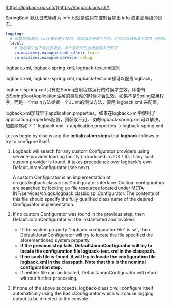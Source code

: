 [https://logback.qos.ch/](https://logback.qos.ch/)



SpringBoot 默认日志等级为 info,也就是说只在控制台输出 info 或更高等级的日志。

```yaml
logging:
  # 设置日志级别，root表示整个项目，可以指定到某个包下，也可以具体到某个类名（日志级别的值不区分大小写）
  level:
    # 指定某个包下的日志级别，多个包不同日志级别写多行即可
    cn.maiaimei.example.controller: trace
    cn.maiaimei.example.service: debug
```



logback.xml, logback-spring.xml, logback-test.xml区别

logback.xml, logback-spring.xml, logback-test.xml都可以配置logback。

logback-spring.xml 只有在Spring应用程序运行的时候才生效，即带有@SpringBootApplication注解的类启动的时候才会生效。如果不是Spring应用程序，而是一个main方法或者一个JUnit的测试方法，要用 logback.xml 来配置。

logback.xml加载早于application.properties，如果在logback.xml中使用了application.properties配置，则获取不到，改成logback-spring.xml可以解决。加载顺序如下：
logback.xml -> application.properties -> logback-spring.xml

Let us begin by discussing the **initialization steps** that **logback** follows to try to configure itself:

1. Logback will search for any custom Configurator providers using service-provider loading facility (introduced in JDK 1.6). If any such custom provider is found, it takes precedence over logback's own DefaultJoranConfigurator (see next).

   A custom Configurator is an implementation of ch.qos.logback.classic.spi.Configurator interface. Custom configurators are searched by looking up file resources located under META-INF/services/ch.qos.logback.classic.spi.Configurator. The contents of this file should specify the fully qualified class name of the desired Configurator implementation.

2. If no custom Configurator was found in the previous step, then DefaultJoranConfigurator will be instantiated and invoked.
   * If the system property "logback.configurationFile" is set, then DefaultJoranConfigurator will try to locate the file specified the aforementioned system property.
   *  **If the previous step fails, DefaultJoranConfigurator will try to locate the configuration file logback-test.xml in the classpath.**
   *  **If no such file is found, it will try to locate the configuration file logback.xml in the classpath. Note that this is the nominal configuration step.**
   *  If neither file can be located, DefaultJoranConfigurator will return without further processing.

3. If none of the above succeeds, logback-classic will configure itself automatically using the BasicConfigurator which will cause logging output to be directed to the console.
